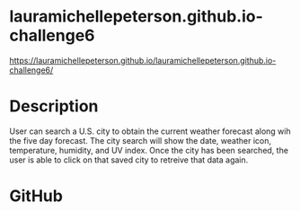 # lauramichellepeterson.github.io-challenge6
https://lauramichellepeterson.github.io/lauramichellepeterson.github.io-challenge6/

# Description
User can search a U.S. city to obtain the current weather forecast along wih the five day forecast. The city search will show the date, weather icon, temperature, humidity, and UV index. Once the city has been searched, the user is able to click on that saved city to retreive that data again. 

# GitHub
<!-- ![Challenge_6_screenshot](./Challenge_6_Screen_Shot.png) -->
